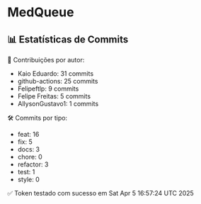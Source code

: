 # MedQueue
<!-- COMMIT_STATS_START -->
## 📊 Estatísticas de Commits

👤 Contribuições por autor:
- Kaio Eduardo: 31 commits
- github-actions: 25 commits
- Felipeftlp: 9 commits
- Felipe Freitas: 5 commits
- AllysonGustavo1: 1 commits

🛠️ Commits por tipo:
- feat: 16
- fix: 5
- docs: 3
- chore: 0
- refactor: 3
- test: 1
- style: 0
<!-- COMMIT_STATS_END -->
✅ Token testado com sucesso em Sat Apr  5 16:57:24 UTC 2025
